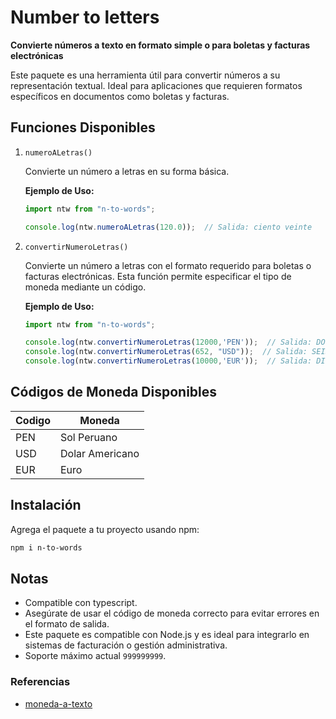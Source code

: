 # Number to letters

**Convierte números a texto en formato simple o para boletas y facturas electrónicas**

Este paquete es una herramienta útil para convertir números a su representación textual. Ideal para aplicaciones que requieren formatos específicos en documentos como boletas y facturas. 


## Funciones Disponibles
1. `numeroALetras()`

    Convierte un número a letras en su forma básica.

    **Ejemplo de Uso:**

    ```js
    import ntw from "n-to-words";

    console.log(ntw.numeroALetras(120.0));  // Salida: ciento veinte  
    ```

1. `convertirNumeroLetras()`

    Convierte un número a letras con el formato requerido para boletas o facturas electrónicas. Esta función permite especificar el tipo de moneda mediante un código.


    **Ejemplo de Uso:**

    ```js
    import ntw from "n-to-words";
    
    console.log(ntw.convertirNumeroLetras(12000,'PEN'));  // Salida: DOCE MIL SOLES Y 00/100 CÉNTIMOS
    console.log(ntw.convertirNumeroLetras(652, "USD"));  // Salida: SEISCIENTOS CINCUENTA Y DOS DÓLARES AMERICANOS Y 00/100 CÉNTIMOS
    console.log(ntw.convertirNumeroLetras(10000,'EUR'));  // Salida: DIEZ MIL EUROS Y 00/100 CÉNTIMOS
    ```
    
## Códigos de Moneda Disponibles

| Codigo  | Moneda  |
|---------|---------|
| PEN | Sol Peruano  |
| USD | Dolar Americano  |
| EUR | Euro  |

## Instalación

Agrega el paquete a tu proyecto usando npm:

```bash
npm i n-to-words
```


## Notas
- Compatible con typescript.
- Asegúrate de usar el código de moneda correcto para evitar errores en el formato de salida.
- Este paquete es compatible con Node.js y es ideal para integrarlo en sistemas de facturación o gestión administrativa.
- Soporte máximo actual `999999999`.

### Referencias
- [moneda-a-texto](https://www.npmjs.com/package/moneda-a-texto)
